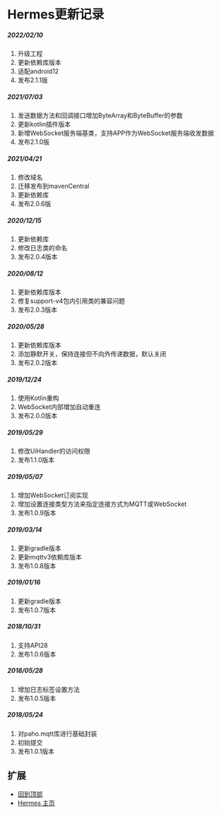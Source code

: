 # Hermes更新记录

##### 2022/02/10
1. 升级工程
2. 更新依赖库版本
3. 适配android12
4. 发布2.1.1版

##### 2021/07/03
1. 发送数据方法和回调接口增加ByteArray和ByteBuffer的参数
2. 更新kotlin插件版本
3. 新增WebSocket服务端基类，支持APP作为WebSocket服务端收发数据
4. 发布2.1.0版

##### 2021/04/21
1. 修改域名
2. 迁移发布到mavenCentral
3. 更新依赖库
4. 发布2.0.6版

##### 2020/12/15
1. 更新依赖库
2. 修改日志类的命名
3. 发布2.0.4版本

##### 2020/08/12
1. 更新依赖库版本
2. 修复support-v4包内引用类的兼容问题
3. 发布2.0.3版本

##### 2020/05/28
1. 更新依赖库版本
2. 添加静默开关，保持连接但不向外传递数据，默认关闭
3. 发布2.0.2版本

##### 2019/12/24
1. 使用Kotlin重构
2. WebSocket内部增加自动重连
3. 发布2.0.0版本

##### 2019/05/29
1. 修改UiHandler的访问权限
2. 发布1.1.0版本

##### 2019/05/07
1. 增加WebSocket订阅实现
2. 增加设置连接类型方法来指定连接方式为MQTT或WebSocket
3. 发布1.0.9版本

##### 2019/03/14
1. 更新gradle版本
2. 更新mqttv3依赖库版本
3. 发布1.0.8版本

##### 2019/01/16
1. 更新gradle版本
2. 发布1.0.7版本

##### 2018/10/31
1. 支持API28
2. 发布1.0.6版本

##### 2018/05/28
1. 增加日志标签设置方法
2. 发布1.0.5版本

##### 2018/05/24
1. 对paho.mqtt库进行基础封装
2. 初始提交
3. 发布1.0.1版本

## 扩展
- [回到顶部](https://github.com/LZ9/Hermes/blob/master/hermes/readme_hermes_update.md#hermes更新记录)
- [Hermes 主页](https://github.com/LZ9/Hermes)
